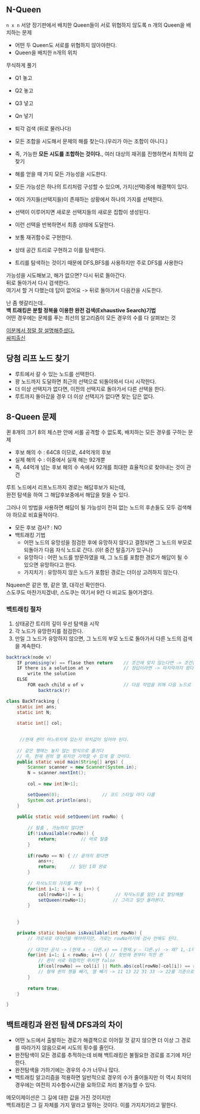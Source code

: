 ## N-Queen   
`n x n` 서양 장기판에서 배치한 Queen들이 서로 위협하지 않도록 n 개의 Queen을 배치하는 문제  
  
* 어떤 두 Queen도 서로를 위협하지 않아야한다.     
* Queen을 배치한 n개의 위치          

무식하게 풀기   
* Q1 놓고
* Q2 놓고
* Q3 넣고 
* Qn 넣기  

* 퇴각 검색 (뒤로 물러나다)    
* 모든 조합을 시도해서 문제의 해를 찾는다.(우리가 아는 조합이 아니다.)   
* 즉, 가능한 **모든 시도를 조합하는 것이다.**, 여러 대상의 재귀를 진행하면서 최적의 값 찾기       
* 해를 얻을 때 가지 모든 가능성을 시도한다.  
* 모든 가능성은 하나의 트리처럼 구성할 수 있으며, 가지(선택)중에 해결책이 있다.  
* 여러 가지들(선택지들)이 존재하는 상황에서 하나의 가지를 선택한다.  
* 선택이 이루어지면 새로운 선택지들의 새로운 집합이 생성된다.   
* 이런 선택을 반복하면서 최종 상태에 도달한다.   
* 보통 재귀함수로 구현한다.      
* 상태 공간 트리로 구현하고 이를 탐색한다.  
* 트리를 탐색하는 것이기 때문에 DFS,BFS를 사용하지만 주로 DFS를 사용한다       
      
가능성을 시도해보고, 해가 없으면? 다시 뒤로 돌아간다.      
뒤로 돌아가서 다시 검색한다.   
여기서 할 거 다했는데 답이 없어요 -> 뒤로 돌아가서 다음칸을 시도한다.      

    
    
난 좀 헷갈리는데..    
**백 트래킹은 분할 정복을 이용한 완전 검색(Exhaustive Search)기법**      
어떤 경우에는 문제를 푸는 최선의 알고리즘이 모든 경우의 수를 다 살펴보는 것     
     
[이분께서 정말 잘 설명해주셨다.](https://gamedevlog.tistory.com/49)    
[싸피출신](https://94incheon.github.io/algorithm/Backtracking/)

## 당첨 리프 노드 찾기  
* 루트에서 갈 수 있는 노드를 선택한다.   
* 꽝 노드까지 도달하면 최근의 선택으로 되돌아와서 다시 시작한다.   
* 더 이상 선택지가 없다면, 이전의 선택지로 돌아가서 다른 선택을 한다.   
* 루트까지 돌아갔을 경우 더 이상 선택지가 없다면 찾는 답은 없다.   


## 8-Queen 문제  
퀸 8개의 크기 8의 체스판 안에 서롤 공격할 수 없도록, 배치하는 모든 경우를 구하는 문제   

* 후보 해의 수 : 64C8 이므로, 44억개의 후보   
* 실제 해의 수 : 이중에서 실재 해는 92개뿐  
* 즉, 44억개 넘는 후보 해의 수 속에서 92개를 최대한 효율적으로 찾아내는 것이 관건   

루트 노드에서 리프노드까지 경로는 해답후보가 되는데,   
완전 탐색을 하여 그 해답후보중에서 해답을 찾을 수 있다.  
  
그러나 이 방법을 사용하면 해답이 될 가능성이 전혀 없는 노드의 후손들도 모두 검색해야 하므로 비효율적이다.  

* 모든 후보 검사? : NO
* 백트래킹 기법
  * 어떤 노드의 유망성을 점검한 후에 유망하지 않다고 결정되면 그 노드의 부모로 되돌아가 다음 자식 노드로 간다. (아! 중간 탈출기가 있구나)   
  * 유망하다 : 어떤 노드를 방문하였을 때, 그 노드를 포함한 경로가 해답이 될 수 있으면 유망하다고 한다.  
  * 가지치기 : 유망하지 않은 노드가 포함된 경로는 더이상 고려하지 않는다.     
      
Nqueen은 같은 행, 같은 열, 대각선 확인한다.           
스도쿠도 마찬가지겠네!, 스도쿠는 여기서 9칸 다 비교도 들어가겠다.      

### 백트래킹 절차  
1. 상태공간 트리의 깊이 우선 탐색을 시작
2. 각 노드가 유망한지를 점검한다.  
3. 만일 그 노드가 유망하지 않으면, 그 노드의 부모 노드로 돌아가서 다른 노드의 검색을 계속한다.     

```java
backtrack(node v) 
    IF promising(v) == flase then return    // 조건에 맞지 않는다면 -> 조건은 여러개다 (퀸을 놓을 수 있는지, 최대값이 나온 경우)       
    IF there is a solution at v             // 정답이라면 -> 마지막까지 왔다면, 최소갑이면  
        write the solution 
    ELSE
        FOR each child u of v               // 다음 작업을 위해 다음 노드로 이동 조합과 비슷한 방식
            backtrack(r)   

```

```java
class BackTracking {
	static int ans;  
	static int N;  
	
	static int[] col;
	

	 //현재 퀸이 어느위치에 있는지 위치값이 있어야 된다.      
	    
	// 같은 행에는 놓지 않는 방식으로 풀거다
	// 즉, 현재 퀸의 열 위치만 기억할 수 있게 할 것이다. 
	public static void main(String[] args) {
		Scanner scanner = new Scanner(System.in);
		N = scanner.nextInt();
		
		col = new int[N+1];

		setQueen(0);				// 코드 스타일 마다 다름 
		System.out.println(ans);
	}
	
	public static void setQueen(int rowNo) {
		
		// 탈출 , 가능하지 않다면
		if(!isAvailable(rowNo)) {
			return;			// 바로 탈출 
		}
		
		if(rowNo == N) { // 끝까지 왔다면 
			ans++;
			return;		// 일단 1회 완료  
		}
		
		// 자식노드의 가지를 파생  
		for(int i=1; i <= N; i++) {
			col[rowNo+1] = i;			 // 자식노드를 일단 i로 할당해봄 
			setQueen(rowNo+1);			// 그리고 일단 돌려본다.  
		}
		
		
	}

	private static boolean isAvailable(int rowNo) {
		// 가로세로 대각선을 해야하지만, 가로는 rowNo이기에 검사 안해도 된다.    
		
		// 대각선 공식 -> (현재.x - 다른.x) == (현재.y - 다른.y) -> 왜? 1,-1의 조합이니까   
		for(int i=1; i < rowNo; i++) { // 첫번재 퀸부터 직전 퀸
			// 퀸이 서로 위협적인 위치면 false
			if(col[rowNo] == col[i] || Math.abs(col[rowNo]-col[i]) == rowNo - i) return false;
			// 형재 퀸의 행들 빼기, 열 빼기 -> 11 13 22 31 33 -> 22를 기준으로 모든 계산 값은 11이라는 값이 나온다.,  
		}
		
		return true;
	}

}
```

## 백트래킹과 완전 탐색 DFS과의 차이      
* 어떤 노드에서 출발하는 경로가 해결책으로 이어질 것 같지 않으면 더 이상 그 경로를 따라가지 않음으로써 시도의 횟수를 줄인다.   
* 완전탐색이 모든 경로를 추적하는데 비해 백트래킹은 불필요한 경로를 조기에 차단한다.  
* 완전탐색을 가하기에는 경우의 수가 너무나 많다.     
* 백트래킹 알고리즘을 적용하면 일반적으로 경우의 수가 줄어들지만 이 역시 최악의 경우에는 여전히 지수함수시간을 요하므로 처리 불가능할 수 있다.     
    
메모이제이션은 그 길에 대한 값을 가진 것이지만        
백트래킹은 그 길 자체를 가지 말라고 말하는 것이다. 이를 가지치기라고 말한다.   


